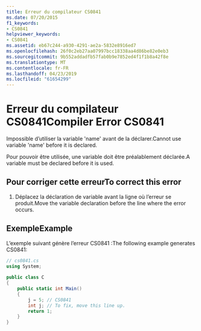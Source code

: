 ```yaml
---
title: Erreur du compilateur CS0841
ms.date: 07/20/2015
f1_keywords:
- CS0841
helpviewer_keywords:
- CS0841
ms.assetid: eb67c244-a930-4291-ae2a-5832e8916ed7
ms.openlocfilehash: 26f0c2eb27aa07997bcc18338aa4d86be82e0eb3
ms.sourcegitcommit: 9b552addadfb57fab0b9e7852ed4f1f1b8a42f8e
ms.translationtype: MT
ms.contentlocale: fr-FR
ms.lasthandoff: 04/23/2019
ms.locfileid: "61654299"
---
```

# <a name="compiler-error-cs0841"></a><span data-ttu-id="c343c-102">Erreur du compilateur CS0841</span><span class="sxs-lookup"><span data-stu-id="c343c-102">Compiler Error CS0841</span></span>
<span data-ttu-id="c343c-103">Impossible d’utiliser la variable 'name' avant de la déclarer.</span><span class="sxs-lookup"><span data-stu-id="c343c-103">Cannot use variable 'name' before it is declared.</span></span>  
  
 <span data-ttu-id="c343c-104">Pour pouvoir être utilisée, une variable doit être préalablement déclarée.</span><span class="sxs-lookup"><span data-stu-id="c343c-104">A variable must be declared before it is used.</span></span>  
  
## <a name="to-correct-this-error"></a><span data-ttu-id="c343c-105">Pour corriger cette erreur</span><span class="sxs-lookup"><span data-stu-id="c343c-105">To correct this error</span></span>  
  
1. <span data-ttu-id="c343c-106">Déplacez la déclaration de variable avant la ligne où l’erreur se produit.</span><span class="sxs-lookup"><span data-stu-id="c343c-106">Move the variable declaration before the line where the error occurs.</span></span>  
  
## <a name="example"></a><span data-ttu-id="c343c-107">Exemple</span><span class="sxs-lookup"><span data-stu-id="c343c-107">Example</span></span>  
 <span data-ttu-id="c343c-108">L’exemple suivant génère l’erreur CS0841 :</span><span class="sxs-lookup"><span data-stu-id="c343c-108">The following example generates CS0841:</span></span>  
  
```csharp  
// cs0841.cs  
using System;  
  
public class C  
{  
    public static int Main()  
    {  
        j = 5; // CS0841  
        int j; // To fix, move this line up.  
        return 1;  
    }  
}  
```
